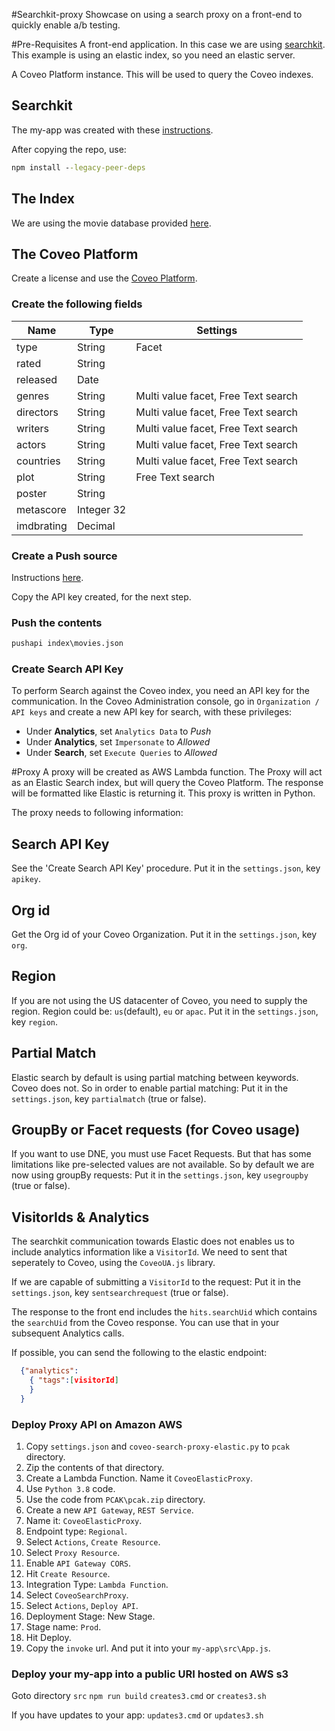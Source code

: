 #Searchkit-proxy
Showcase on using a search proxy on a front-end to quickly enable a/b testing.

#Pre-Requisites
A front-end application. In this case we are using [searchkit](https://www.searchkit.co/).
This example is using an elastic index, so you need an elastic server.

A Coveo Platform instance. This will be used to query the Coveo indexes.

## Searchkit
The my-app was created with these [instructions](https://www.searchkit.co/docs/quick-start/basic-setup).

After copying the repo, use:
```cmd
npm install --legacy-peer-deps
```

## The Index
We are using the movie database provided [here](https://github.com/searchkit/searchkit/tree/next/examples/indexer).


## The Coveo Platform
Create a license and use the [Coveo Platform](https://platform.cloud.coveo.com/).

### Create the following fields

| Name | Type | Settings |
| --- | --- | ------ |
| type | String | Facet |
| rated | String | |
| released | Date | |
| genres | String | Multi value facet, Free Text search |
| directors | String | Multi value facet, Free Text search |
| writers | String | Multi value facet, Free Text search |
| actors | String | Multi value facet, Free Text search |
| countries | String | Multi value facet, Free Text search |
| plot | String | Free Text search |
| poster | String | |
| metascore | Integer 32 | |
| imdbrating | Decimal | |

### Create a Push source
Instructions [here](https://docs.coveo.com/en/94/).

Copy the API key created, for the next step.

### Push the contents
```cmd
pushapi index\movies.json
```

### Create Search API Key
To perform Search against the Coveo index, you need an API key for the communication.
In the Coveo Administration console, go in `Organization / API keys` and create a new API key for search, with these privileges:

- Under **Analytics**, set `Analytics Data` to _Push_
- Under **Analytics**, set `Impersonate` to _Allowed_
- Under **Search**, set `Execute Queries` to _Allowed_

#Proxy
A proxy will be created as AWS Lambda function. The Proxy will act as an Elastic Search index, but will query the Coveo Platform. The response will be formatted like Elastic is returning it. This proxy is written in Python.

The proxy needs to following information:
## Search API Key
See the 'Create Search API Key' procedure.
Put it in the `settings.json`, key `apikey`.

## Org id
Get the Org id of your Coveo Organization.
Put it in the `settings.json`, key `org`.

## Region
If you are not using the US datacenter of Coveo, you need to supply the region.
Region could be: `us`(default), `eu` or `apac`.
Put it in the `settings.json`, key `region`.

## Partial Match
Elastic search by default is using partial matching between keywords. Coveo does not. So in order to enable partial matching:
Put it in the `settings.json`, key `partialmatch` (true or false).

## GroupBy or Facet requests (for Coveo usage)
If you want to use DNE, you must use Facet Requests. But that has some limitations like pre-selected values are not available.
So by default we are now using groupBy requests:
Put it in the `settings.json`, key `usegroupby` (true or false).


## VisitorIds & Analytics
The searchkit communication towards Elastic does not enables us to include analytics information like a `VisitorId`.
We need to sent that seperately to Coveo, using the `CoveoUA.js` library.

If we are capable of submitting a `VisitorId` to the request:
Put it in the `settings.json`, key `sentsearchrequest` (true or false).

The response to the front end includes the `hits.searchUid` which contains the `searchUid` from the Coveo response.
You can use that in your subsequent Analytics calls.

If possible, you can send the following to the elastic endpoint:
```json
  {"analytics":
    { "tags":[visitorId]
    }
  }
```

### Deploy Proxy API on Amazon AWS
1. Copy `settings.json` and `coveo-search-proxy-elastic.py` to `pcak` directory.
2. Zip the contents of that directory.
3. Create a Lambda Function. Name it `CoveoElasticProxy`.
4. Use `Python 3.8` code.
5. Use the code from `PCAK\pcak.zip` directory.
6. Create a new `API Gateway`, `REST Service`.
7. Name it: `CoveoElasticProxy`.
8. Endpoint type: `Regional`.
9. Select `Actions`, `Create Resource`.
10. Select `Proxy Resource`.
11. Enable `API Gateway CORS`.
12. Hit `Create Resource`.
13. Integration Type: `Lambda Function`.
14. Select `CoveoSearchProxy`.
15. Select `Actions`, `Deploy API`.
16. Deployment Stage: New Stage.
17. Stage name: `Prod`.
18. Hit Deploy.
19. Copy the `invoke` url. And put it into your `my-app\src\App.js`.

### Deploy your my-app into a public URI hosted on AWS s3
Goto directory `src`
`npm run build`
`creates3.cmd` or `creates3.sh`

If you have updates to your app:
`updates3.cmd` or `updates3.sh`

